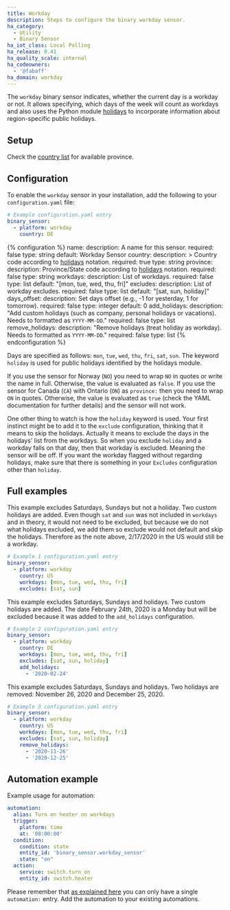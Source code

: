 ```yaml
---
title: Workday
description: Steps to configure the binary workday sensor.
ha_category:
  - Utility
  - Binary Sensor
ha_iot_class: Local Polling
ha_release: 0.41
ha_quality_scale: internal
ha_codeowners:
  - '@fabaff'
ha_domain: workday
---
```


The `workday` binary sensor indicates, whether the current day is a workday or not. It allows specifying, which days of the week will count as workdays and also
uses the Python module [holidays](https://pypi.python.org/pypi/holidays) to incorporate information about region-specific public holidays. 

## Setup

Check the [country list](https://github.com/dr-prodigy/python-holidays#available-countries) for available province.

## Configuration
To enable the `workday` sensor in your installation, add the following to your `configuration.yaml` file:

```yaml
# Example configuration.yaml entry
binary_sensor:
  - platform: workday
    country: DE
```

{% configuration %}
name:
  description: A name for this sensor.
  required: false
  type: string
  default: Workday Sensor
country:
  description: >
    Country code according to [holidays](https://pypi.org/project/holidays/) notation.
  required: true
  type: string
province:
  description: Province/State code according to [holidays](https://pypi.org/project/holidays/) notation.
  required: false
  type: string
workdays:
  description: List of workdays.
  required: false
  type: list
  default: "[mon, tue, wed, thu, fri]"
excludes:
  description: List of workday excludes.
  required: false
  type: list
  default: "[sat, sun, holiday]"
days_offset:
  description: Set days offset (e.g., -1 for yesterday, 1 for tomorrow).
  required: false
  type: integer
  default: 0
add_holidays:
  description: "Add custom holidays (such as company, personal holidays or vacations). Needs to formatted as `YYYY-MM-DD`."
  required: false
  type: list
remove_holidays:
  description: "Remove holidays (treat holiday as workday). Needs to formatted as `YYYY-MM-DD`."
  required: false
  type: list
{% endconfiguration %}

Days are specified as follows: `mon`, `tue`, `wed`, `thu`, `fri`, `sat`, `sun`.
The keyword `holiday` is used for public holidays identified by the holidays module.

<div class='note warning'>

If you use the sensor for Norway (`NO`) you need to wrap `NO` in quotes or write the name in full.
Otherwise, the value is evaluated as `false`.
If you use the sensor for Canada (`CA`) with Ontario (`ON`) as `province:` then you need to wrap `ON` in quotes.
Otherwise, the value is evaluated as `true` (check the YAML documentation for further details) and the sensor will not work.

One other thing to watch is how the `holiday` keyword is used. Your first instinct might be to add it to the `exclude` configuration, thinking that it means to skip the holidays. Actually it means to exclude the days in the holidays’ list from the workdays. So when you exclude `holiday` and a workday falls on that day, then that workday is excluded. Meaning the sensor will be off. If you want the workday flagged without regarding holidays, make sure that there is something in your `Excludes` configuration other than `holiday`.

</div>

## Full examples

This example excludes Saturdays, Sundays but not a holiday. Two custom holidays are added.
Even though `sat` and `sun` was not included in `workdays` and in theory, it would not need to be excluded, but because we do not what holidays excluded, we add them so exclude would not default and skip the holidays. Therefore as the note above, 2/17/2020 in the US would still be a workday.

```yaml
# Example 1 configuration.yaml entry
binary_sensor:
  - platform: workday
    country: US
    workdays: [mon, tue, wed, thu, fri]
    excludes: [sat, sun]
```

This example excludes Saturdays, Sundays and holidays. Two custom holidays are added.
The date February 24th, 2020 is a Monday but will be excluded because it was added to the `add_holidays` configuration.

```yaml
# Example 2 configuration.yaml entry
binary_sensor:
  - platform: workday
    country: DE
    workdays: [mon, tue, wed, thu, fri]
    excludes: [sat, sun, holiday]
    add_holidays:
      - '2020-02-24'
```

This example excludes Saturdays, Sundays and holidays. Two holidays are removed: November 26, 2020 and December 25, 2020.

```yaml
# Example 3 configuration.yaml entry
binary_sensor:
  - platform: workday
    country: US
    workdays: [mon, tue, wed, thu, fri]
    excludes: [sat, sun, holiday]
    remove_holidays:
      - '2020-11-26'
      - '2020-12-25'
```

## Automation example

Example usage for automation:

```yaml
automation:
  alias: Turn on heater on workdays
  trigger:
    platform: time
    at: '08:00:00'
  condition:
    condition: state
    entity_id: 'binary_sensor.workday_sensor'
    state: "on"
  action:
    service: switch.turn_on
    entity_id: switch.heater
```

<div class='note'>

Please remember that [as explained here](/docs/configuration/devices/) you can only have a single `automation:` entry. Add the automation to your existing automations.

</div>
